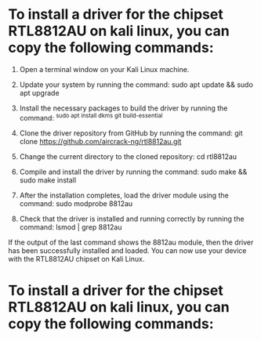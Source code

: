 # To install a driver for the chipset RTL8812AU  on kali linux, you can copy the following commands:

1) Open a terminal window on your Kali Linux machine.
2) Update your system by running the command:
sudo apt update && sudo apt upgrade

3) Install the necessary packages to build the driver by running the command:
<sup> sudo apt install dkms git build-essential </sup>

4) Clone the driver repository from GitHub by running the command:
git clone https://github.com/aircrack-ng/rtl8812au.git

5) Change the current directory to the cloned repository:
cd rtl8812au

6) Compile and install the driver by running the command:
sudo make && sudo make install

7) After the installation completes, load the driver module using the command:
sudo modprobe 8812au

8) Check that the driver is installed and running correctly by running the command:
lsmod | grep 8812au

If the output of the last command shows the 8812au module, then the driver has been successfully installed and loaded. 
You can now use your device with the RTL8812AU chipset on Kali Linux.

# To install a driver for the chipset RTL8812AU  on kali linux, you can copy the following commands:
